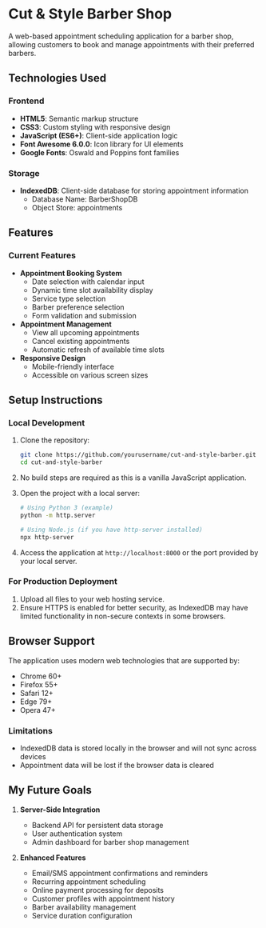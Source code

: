# Cut & Style Barber Shop

A web-based appointment scheduling application for a barber shop, allowing customers to book and manage appointments with their preferred barbers.

## Technologies Used
### Frontend
- **HTML5**: Semantic markup structure
- **CSS3**: Custom styling with responsive design
- **JavaScript (ES6+)**: Client-side application logic
- **Font Awesome 6.0.0**: Icon library for UI elements
- **Google Fonts**: Oswald and Poppins font families
### Storage
- **IndexedDB**: Client-side database for storing appointment information
  - Database Name: BarberShopDB
  - Object Store: appointments
  
## Features

### Current Features
- **Appointment Booking System**
  - Date selection with calendar input
  - Dynamic time slot availability display
  - Service type selection
  - Barber preference selection
  - Form validation and submission
- **Appointment Management**
  - View all upcoming appointments
  - Cancel existing appointments
  - Automatic refresh of available time slots
- **Responsive Design**
  - Mobile-friendly interface
  - Accessible on various screen sizes

## Setup Instructions

### Local Development
1. Clone the repository:
   ```bash
   git clone https://github.com/yourusername/cut-and-style-barber.git
   cd cut-and-style-barber
   ```

2. No build steps are required as this is a vanilla JavaScript application.

3. Open the project with a local server:
   ```bash
   # Using Python 3 (example)
   python -m http.server
   
   # Using Node.js (if you have http-server installed)
   npx http-server
   ```

4. Access the application at `http://localhost:8000` or the port provided by your local server.

### For Production Deployment
1. Upload all files to your web hosting service.
2. Ensure HTTPS is enabled for better security, as IndexedDB may have limited functionality in non-secure contexts in some browsers.

## Browser Support

The application uses modern web technologies that are supported by:
- Chrome 60+
- Firefox 55+
- Safari 12+
- Edge 79+
- Opera 47+

### Limitations
- IndexedDB data is stored locally in the browser and will not sync across devices
- Appointment data will be lost if the browser data is cleared

## My Future Goals

1. **Server-Side Integration**
   - Backend API for persistent data storage
   - User authentication system
   - Admin dashboard for barber shop management

2. **Enhanced Features**
   - Email/SMS appointment confirmations and reminders
   - Recurring appointment scheduling
   - Online payment processing for deposits
   - Customer profiles with appointment history
   - Barber availability management
   - Service duration configuration


